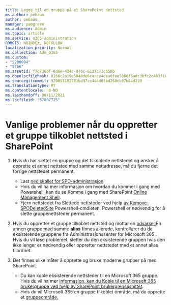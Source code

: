 ```yaml
---
title: Legge til en gruppe på et SharePoint nettsted
ms.author: pebaum
author: pebaum
manager: pamgreen
ms.audience: Admin
ms.topic: article
ms.service: o365-administration
ROBOTS: NOINDEX, NOFOLLOW
localization_priority: Normal
ms.collection: Adm_O365
ms.custom:
- "5200004"
- "5766"
ms.assetid: f7d730bf-0d6e-424c-970c-6137c71cb50b
ms.openlocfilehash: 8166c2a19e5849de6caace4eea0fee5866f5adc3bfc2c483f18fc788c1bf2fa9
ms.sourcegitcommit: 920051182781bd97ce4d4d6fbd268cb37b84d239
ms.translationtype: MT
ms.contentlocale: nb-NO
ms.lasthandoff: 08/11/2021
ms.locfileid: "57897725"
---
```

# <a name="common-issues-when-creating-a-group-connected-site-in-sharepoint"></a>Vanlige problemer når du oppretter et gruppe tilkoblet nettsted i SharePoint

1. Hvis du har slettet en gruppe og det tilkoblede nettstedet og ønsker å opprette et annet nettsted med samme nettadresse, må du fjerne det forrige nettstedet permanent.

   - Last [ned skallet for SPO-administrasjon](https://support.office.com/article/introduction-to-the-sharepoint-online-management-shell-c16941c3-19b4-4710-8056-34c034493429)
   - Hvis du vil ha mer informasjon om hvordan du kommer i gang med Powershell, kan du se Komme i gang med SharePoint [Online Management Shell](https://docs.microsoft.com/powershell/module/sharepoint-online/remove-sposite).
   - Fjern nettstedet fra Slettede nettsteder ved hjelp [av Remove-SPODeletedSite](https://docs.microsoft.com/powershell/module/sharepoint-online/remove-sposite?view=sharepoint-ps) Powershell-cmdleten. Powershell er nødvendig for å slette gruppenettsteder permanent.

1. Hvis du oppretter et gruppe tilkoblet nettsted og mottar en [advarsel:](https://admin.microsoft.com/AdminPortal/Home#/groups)En annen gruppe med samme **alias** finnes allerede, kontrollerer du de eksisterende gruppene fra Administrasjonssenter for Microsoft 365 . Hvis du vil løse problemet, sletter du den eksisterende gruppen hvis den ikke lenger er nødvendig eller oppretter nettstedet med et annet alias tilordnet.

1. Det finnes ulike måter å opprette og bruke moderne grupper på med SharePoint.

   - Du kan koble eksisterende nettsteder til en Microsoft 365 gruppe. Hvis du vil ha mer [informasjon, kan du Koble til en Microsoft 365 brukergruppe ved hjelp av SharePoint brukergrensesnittet](https://docs.microsoft.com/sharepoint/dev/transform/modernize-connect-to-office365-group#connect-an-office-365-group-using-the-sharepoint-user-interface).
   - Hvis du vil Microsoft 365 en gruppe tilkoblet område, må du opprette et [gruppeområde.](https://admin.microsoft.com/sharepoint)
